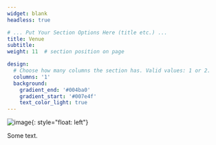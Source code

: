 ```yaml
---
widget: blank
headless: true

# ... Put Your Section Options Here (title etc.) ...
title: Venue
subtitle:
weight: 11  # section position on page

design:
  # Choose how many columns the section has. Valid values: 1 or 2.
  columns: '1'
  background:
    gradient_end: '#004ba0'
    gradient_start: '#007e4f'
    text_color_light: true
---
```

![image](ucy.jpg){: style="float: left"}

Some text.
